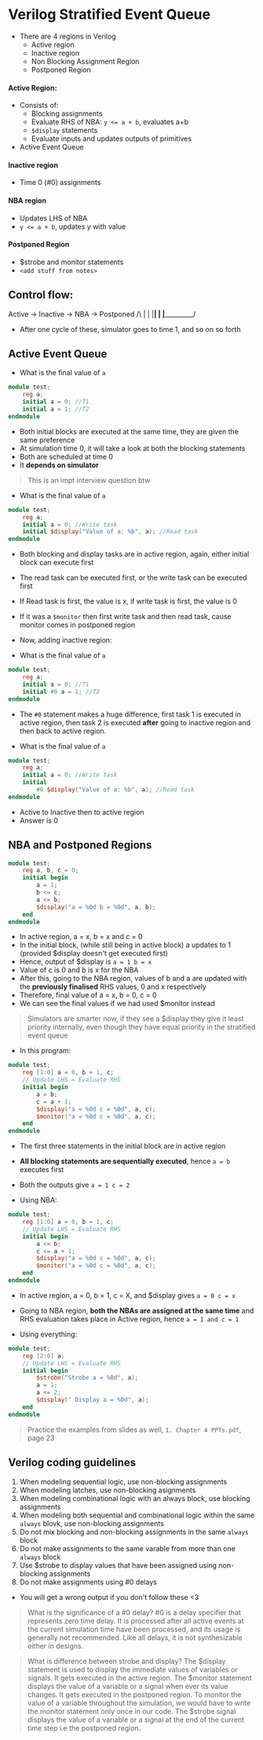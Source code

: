 # Verilog Stratified Event Queue
- There are 4 regions in Verilog
	- Active region
	- Inactive region
	- Non Blocking Assignment Region
	- Postponed Region

#### Active Region:
- Consists of:
	- Blocking assignments
	- Evaluate RHS of NBA: `y <= a + b`, evaluates a+b
	- `$display` statements
	- Evaluate inputs and updates outputs of primitives
- Active Event Queue

#### Inactive region
- Time 0 (#0) assignments

#### NBA region
- Updates LHS of NBA
- `y <= a + b`, updates y with value

#### Postponed Region
- $strobe and monitor statements
- `<add stuff from notes>`

## Control flow:
Active -> Inactive -> NBA -> Postponed
   /\         |        |
   |__________|        |
   |___________________/
- After one cycle of these, simulator goes to time 1, and so on so forth   

## Active Event Queue
- What is the final value of `a`
```verilog
module test;
	reg a;
	initial a = 0; //T1
	initial a = 1; //T2
endmodule
```
- Both initial blocks are executed at the same time, they are given the same preference
- At simulation time 0, it will take a look at both the blocking statements
- Both are scheduled at time 0
- It **depends on simulator**
> This is an impt interview question btw

- What is the final value of `a`
```verilog
module test;
	reg a;
	initial a = 0; //Write task
	initial $display("Value of a: %b", a); //Read task
endmodule
```
- Both blocking and display tasks are in active region, again, either initial block can execute first
- The read task can be executed first, or the write task can be executed first
- If Read task is first, the value is x, if write task is first, the value is 0
- If it was a `$monitor` then first write task and then read task, cause monitor comes in postponed region

- Now, adding inactive region:
- What is the final value of `a`
```verilog
module test;
	reg a;
	initial a = 0; //T1
	initial #0 a = 1; //T2
endmodule
```
- The `#0` statement makes a huge difference, first task 1 is executed in active region, then task 2 is executed **after** going to inactive region and then back to active region.

- What is the final value of `a`
```verilog
module test;
	reg a;
	initial a = 0; //Write task
	initial 
		#0 $display("Value of a: %b", a); //Read task
endmodule
```
- Active to Inactive then to active region
- Answer is 0

## NBA and Postponed Regions
```verilog
module test;
	reg a, b, c = 0;
	initial begin
		a = 1;
		b <= c;
		a <= b;
		$display("a = %0d b = %0d", a, b);
	end
endmodule
```
- In active region, a = x, b = x and c = 0
- In the initial block, (while still being in active block) a updates to 1 (provided $display doesn't get executed first)
- Hence, output of $display is `a = 1 b = x`
- Value of c is 0 and b is x for the NBA
- After this, going to the NBA region, values of b and a are updated with the **previously finalised** RHS values, 0 and x respectively
- Therefore, final value of a = x, b = 0, c = 0
- We can see the final values if we had used $monitor instead

> Simulators are smarter now, if they see a $display they give it least priority internally, even though they have equal priority in the stratified event queue

- In this program:
```verilog
module test;
	reg [1:0] a = 0, b = 1, c;
	// Update LHS = Evaluate RHS
	initial begin
		a = b;
		c = a + 1;
		$display("a = %0d c = %0d", a, c);
		$monitor("a = %0d c = %0d", a, c);
	end
endmodule
```
- The first three statements in the initial block are in active region
- **All blocking statements are sequentially executed**, hence `a = b` executes first
- Both the outputs give `a = 1 c = 2`

- Using NBA:
```verilog
module test;
	reg [1:0] a = 0, b = 1, c;
	// Update LHS = Evaluate RHS
	initial begin
		a <= b;
		c <= a + 1;
		$display("a = %0d c = %0d", a, c);
		$monitor("a = %0d c = %0d", a, c);
	end
endmodule
```
- In active region, a = 0, b = 1, c = X, and $display gives `a = 0 c = x`
- Going to NBA region, **both the NBAs are assigned at the same time** and RHS evaluation takes place in Active region, hence `a = 1 and c = 1`

- Using everything:
```verilog
module test;
	reg [2:0] a;
	// Update LHS = Evaluate RHS
	initial begin
		$strobe("Strobe a = %0d", a);
		a = 1;
		a <= 2;
		$display(" Display a = %0d", a);
	end
endmodule
```

> Practice the examples from slides as well, `1. Chapter 4 PPTs.pdf`, page 23

## Verilog coding guidelines
1. When modeling sequential logic, use non-blocking assignments
1. When modeling latches, use non-blocking asignments
1. When modeling combinational logic with an always block, use blocking assignments
1. When modeling both sequential and combinational logic within the same `always` blovk, use non-blocking assignments
1. Do not mix blocking and non-blocking assignments in the same `always` block
1. Do not make assignments to the same varable from more than one `always` block
1. Use $strobe to display values that have been assigned using non-blocking assignments
1. Do not make assignments using #0 delays
- You will get a wrong output if you don't follow these <3


> What is the significance of a #0 delay?
> #0 is a delay specifier that represents zero time delay. It is processed after all active events at the current simulation time have been processed, and its usage is generally not recommended. Like all delays, it is not synthesizable either in designs.

> What is difference between strobe and display?
> The $display statement is used to display the immediate values of variables or signals. It gets executed in the active region.
> The $monitor statement displays the value of a variable or a signal when ever its value changes. It gets executed in the postponed region. To monitor the value of a variable throughout the simulation, we would have to write the monitor statement only once in our code. 
> The $strobe signal displays the value of a variable or a signal at the end of the current time step i.e the postponed region.